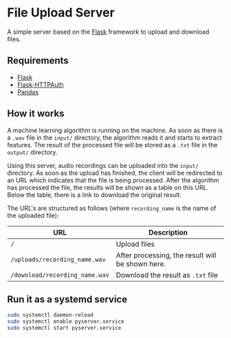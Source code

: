 # File Upload Server

A simple server based on the [Flask](https://flask.palletsprojects.com/en/1.1.x/) framework to upload and download files.




## Requirements

* [Flask](https://pypi.org/project/Flask/)
* [Flask-HTTPAuth](https://pypi.org/project/Flask-HTTPAuth/)
* [Pandas](https://pypi.org/project/pandas/)

## How it works

A machine learning algorithm is running on the machine. As soon as there is a `.wav` file in the `input/` directory, the algorithm reads it and starts to extract features. The result of the processed file will be stored as a `.txt` file in the `output/` directory.


Using this server, audio recordings can be uploaded into the `input/` directory. As soon as the upload has finished, the client will be redirected to an URL which indicates that the file is being processed. After the algorithm has processed the file, the results will be shown as a table on this URL.
Below the table, there is a link to download the original result.

The URL's are structured as follows
(where `recording_name` is the name of the uploaded file):

URL|Description
-|-
`/`|Upload files
`/uploads/recording_name.wav`|After processing, the result will be shown here.
`/download/recording_name.wav`|Download the result as `.txt` file

## Run it as a systemd service

```sh
sudo systemctl daemon-reload
sudo systemctl enable pyserver.service
sudo systemctl start pyserver.service
```


